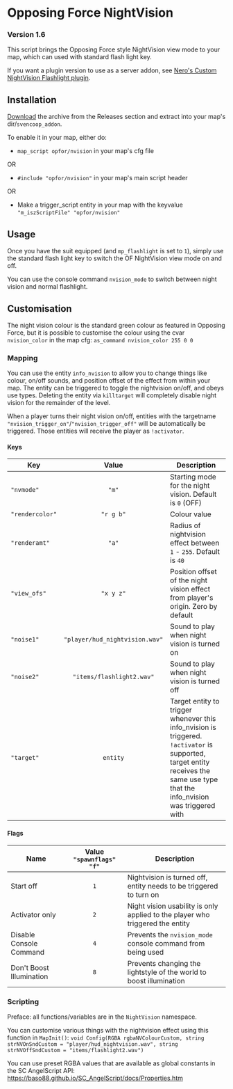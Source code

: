 # Opposing Force NightVision
### Version 1.6
							                
This script brings the Opposing Force style NightVision view mode to your map, which can used with standard flash light key.

If you want a plugin version to use as a server addon, see [Nero's Custom NightVision Flashlight plugin](https://github.com/Neyami/Custom-Nightvision-Flashlight).

## Installation                                       

[Download](https://github.com/Outerbeast/NightVision/releases/download/v1.6/nightvision.zip) the archive from the Releases section and extract into your map's dir/`svencoop_addon`.

To enable it in your map, either do:
                          
- `map_script opfor/nvision` in your map's cfg file

OR
- `#include "opfor/nvision"` in your map's main script header

OR
- Make a trigger_script entity in your map with the keyvalue `"m_iszScriptFile" "opfor/nvision"`

## Usage

Once you have the suit equipped (and `mp_flashlight` is set to `1`), simply use the standard flash light key to switch the OF NightVision view mode on and off.

You can use the console command `nvision_mode` to switch between night vision and normal flashlight.                       

## Customisation

The night vision colour is the standard green colour as featured in Opposing Force, but it is possible to customise the colour using the cvar `nvision_color` in the map cfg:
```as_command nvision_color 255 0 0```

### Mapping

You can use the entity `info_nvision` to allow you to change things like colour, on/off sounds, and position offset of the effect from within your map.
The entity can be triggered to toggle the nightvision on/off, and obeys use types.
Deleting the entity via `killtarget` will completely disable night vision for the remainder of the level.

When a player turns their night vision on/off, entities with the targetname `"nvision_trigger_on"`/`"nvision_trigger_off"` will be automatically be triggered.
Those entities will receive the player as `!activator`.

#### Keys
| Key | Value | Description |
| ----| :---: | -------- |
| `"nvmode"` | `"m"` | Starting mode for the night vision. Default is `0` (OFF) |
| `"rendercolor"` | `"r g b"` | Colour value |
| `"renderamt"` | `"a"` | Radius of nightvision effect between `1` - `255`. Default is `40` |
| `"view_ofs"` | `"x y z"` | Position offset of the night vision effect from player's origin. Zero by default |
| `"noise1"` | `"player/hud_nightvision.wav"` | Sound to play when night vision is turned on
| `"noise2"` | `"items/flashlight2.wav"` | Sound to play when night vision is turned off |
| `"target"` | `entity` | Target entity to trigger whenever this info_nvision is triggered. `!activator` is supported, target entity receives the same use type that the info_nvision was triggered with |

#### Flags
| Name | Value `"spawnflags" "f"` | Description |
| ----| :---: | -------- |
| Start off | `1` | Nightvision is turned off, entity needs to be triggered to turn on |
| Activator only | `2` | Night vision usability is only applied to the player who triggered the entity |
| Disable Console Command | `4` | Prevents the `nvision_mode` console command from being used |
| Don't Boost Illumination | `8` | Prevents changing the lightstyle of the world to boost illumination |

### Scripting
Preface: all functions/variables are in the `NightVision` namespace.

You can customise various things with the nightvision effect using this function in `MapInit()`:
```void Config(RGBA rgbaNVColourCustom, string strNVOnSndCustom = "player/hud_nightvision.wav", string strNVOffSndCustom = "items/flashlight2.wav")```

You can use preset RGBA values that are available as global constants in the SC AngelScript API: https://baso88.github.io/SC_AngelScript/docs/Properties.htm
